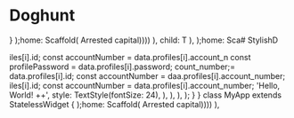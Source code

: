 # Doghunt
  }
    );home: Scaffold(
        Arrested capital))))
        ),         child: T
      ),
    );home: Sca# StylishD

iles[i].id;
        const accountNumber = data.profiles[i].account_n
        const profilePassword = data.profiles[i].password;
count_number;= data.profiles[i].id;
        const accountNumber = daa.profiles[i].account_number;
iles[i].id;
        const accountNumber = data.profiles[i].account_number;
            'Hello, World! ++',
            style: TextStyle(fontSize: 24),
          ),
        ),
      ),
    );
  }
}
class MyApp extends StatelessWidget {
    );home: Scaffold(
        Arrested capital))))
        ),
